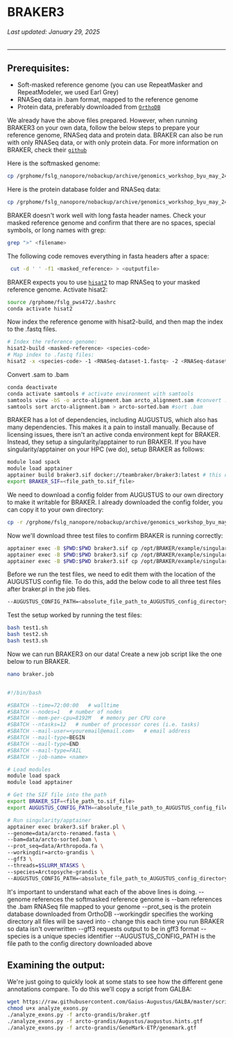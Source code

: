 # BRAKER3
###### Last updated: January 29, 2025
------------------------------------------------------------------------

## Prerequisites: 

- Soft-masked reference genome (you can use RepeatMasker and RepeatModeler, we used Earl Grey)
- RNASeq data in .bam format, mapped to the reference genome
- Protein data, preferably downloaded from [`OrthoDB`](https://bioinf.uni-greifswald.de/bioinf/partitioned_odb11/)

We already have the above files prepared. However, when running BRAKER3 on your own data, follow the below steps to prepare your reference genome, RNASeq data and protein data. BRAKER can also be run with only RNASeq data, or with only protein data. For more information on BRAKER, check their [`github`](https://github.com/Gaius-Augustus/BRAKER#f19)

Here is the softmasked genome:

```bash
cp /grphome/fslg_nanopore/nobackup/archive/genomics_workshop_byu_may_24/arcto_4_HiC_chrom_EarlGrey/arcto_4_HiC_chrom_summaryFiles/arcto_4_HiC_chrom.softmasked.fasta .
```

Here is the protein database folder and RNASeq data:

```bash
cp /grphome/fslg_nanopore/nobackup/archive/genomics_workshop_byu_may_24/braker-files/* .
```

BRAKER doesn't work well with long fasta header names. Check your masked reference genome and confirm that there are no spaces, special symbols, or long names with grep:

```bash
grep ">" <filename>
```

The following code removes everything in fasta headers after a space:

```bash
 cut -d ' ' -f1 <masked_reference> > <outputfile>
```

BRAKER expects you to use [`hisat2`](https://daehwankimlab.github.io/hisat2/download/) to map RNASeq to your masked reference genome. Activate hisat2:

```bash
source /grphome/fslg_pws472/.bashrc
conda activate hisat2
```

Now index the reference genome with hisat2-build, and then map the index to the .fastq files.

```bash
# Index the reference genome:
hisat2-build <masked-reference> <species-code>
# Map index to .fastq files:
hisat2 -x <species-code> -1 <RNASeq-dataset-1.fastq> -2 <RNASeq-dataset-2.fastq> -S <output.sam>
```

Convert .sam to .bam
```bash
conda deactivate
conda activate samtools # activate environment with samtools
samtools view -bS -o arcto-alignment.bam arcto_alignment.sam #convert .sam to .bam
samtools sort arcto-alignment.bam > arcto-sorted.bam #sort .bam
```

BRAKER has a lot of dependencies, including AUGUSTUS, which also has many dependencies. This makes it a pain to install manually. Because of licensing issues, there isn't an active conda environment kept for BRAKER. Instead, they setup a singularity/apptainer to run BRAKER. If you have singularity/apptainer on your HPC (we do), setup BRAKER as follows:

```bash
module load spack
module load apptainer
apptainer build braker3.sif docker://teambraker/braker3:latest # this downloads the .sif file which singularity/apptainer will need to run BRAKER
export BRAKER_SIF=<file_path_to.sif_file>
```
We need to download a config folder from AUGUSTUS to our own directory to make it writable for BRAKER. I already downloaded the config folder, you can copy it to your own directory: 

```bash
cp -r /grphome/fslg_nanopore/nobackup/archive/genomics_workshop_byu_may_24/config/ .
```

Now we'll download three test files to confirm BRAKER is running correctly:

```bash
apptainer exec -B $PWD:$PWD braker3.sif cp /opt/BRAKER/example/singularity-tests/test1.sh .
apptainer exec -B $PWD:$PWD braker3.sif cp /opt/BRAKER/example/singularity-tests/test2.sh .
apptainer exec -B $PWD:$PWD braker3.sif cp /opt/BRAKER/example/singularity-tests/test3.sh .
```

Before we run the test files, we need to edit them with the location of the AUGUSTUS config file. To do this, add the below code to all three test files after braker.pl in the job files.
```bash
--AUGUSTUS_CONFIG_PATH=<absolute_file_path_to_AUGUSTUS_config_directory>
```

Test the setup worked by running the test files:

```bash
bash test1.sh
bash test2.sh
bash test3.sh
```

Now we can run BRAKER3 on our data! Create a new job script like the one below to run BRAKER. 


```bash
nano braker.job
```

```bash

#!/bin/bash

#SBATCH --time=72:00:00   # walltime
#SBATCH --nodes=1   # number of nodes
#SBATCH --mem-per-cpu=8192M   # memory per CPU core
#SBATCH --ntasks=12   # number of processor cores (i.e. tasks)
#SBATCH --mail-user=<youremail@email.com>   # email address
#SBATCH --mail-type=BEGIN
#SBATCH --mail-type=END
#SBATCH --mail-type=FAIL
#SBATCH --job-name= <name>

# Load modules
module load spack
module load apptainer

# Get the SIF file into the path
export BRAKER_SIF=<file_path_to.sif_file>
export AUGUSTUS_CONFIG_PATH=<absolute_file_path_to_AUGUSTUS_config_file>

# Run singularity/apptainer
apptainer exec braker3.sif braker.pl \
--genome=data/arcto-renamed.fasta \
--bam=data/arcto-sorted.bam \
--prot_seq=data/Arthropoda.fa \
--workingdir=arcto-grandis \
--gff3 \
--threads=$SLURM_NTASKS \
--species=Arctopsyche-grandis \
--AUGUSTUS_CONFIG_PATH=<absolute_file_path_to_AUGUSTUS_config_directory>

```

It's important to understand what each of the above lines is doing. 
--genome references the softmasked reference genome is
--bam references the .bam RNASeq file mapped to your genome
--prot_seq is the protein database downloaded from OrthoDB
--workingdir specifies the working directory all files will be saved into - change this each time you run BRAKER so data isn't overwritten
--gff3 requests output to be in gff3 format
--species is a unique species identifier
--AUGUSTUS_CONFIG_PATH is the file path to the config directory downloaded above

## Examining the output:

We're just going to quickly look at some stats to see how the different gene annotations compare. To do this we'll copy a script from GALBA:

```bash
wget https://raw.githubusercontent.com/Gaius-Augustus/GALBA/master/scripts/analyze_exons.py
chmod u+x analyze_exons.py
./analyze_exons.py -f arcto-grandis/braker.gtf
./analyze_exons.py -f arcto-grandis/Augustus/augustus.hints.gtf
./analyze_exons.py -f arcto-grandis/GeneMark-ETP/genemark.gtf
```

